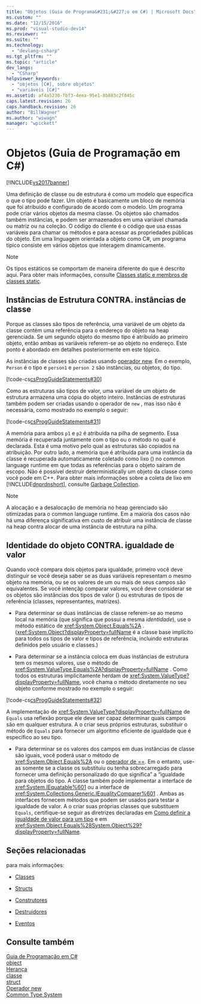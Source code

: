 ```yaml
---
title: "Objetos (Guia de Programa&#231;&#227;o em C#) | Microsoft Docs"
ms.custom: ""
ms.date: "12/15/2016"
ms.prod: "visual-studio-dev14"
ms.reviewer: ""
ms.suite: ""
ms.technology: 
  - "devlang-csharp"
ms.tgt_pltfrm: ""
ms.topic: "article"
dev_langs: 
  - "CSharp"
helpviewer_keywords: 
  - "objetos [C#], sobre objetos"
  - "variáveis [C#]"
ms.assetid: af4a5230-fbf3-4eea-95e1-8b883c2f845c
caps.latest.revision: 26
caps.handback.revision: 26
author: "BillWagner"
ms.author: "wiwagn"
manager: "wpickett"
---
```

# Objetos (Guia de Programa&#231;&#227;o em C#)
[!INCLUDE[vs2017banner](../../../csharp/includes/vs2017banner.md)]

Uma definição de classe ou de estrutura é como um modelo que especifica o que o tipo pode fazer.  Um objeto é basicamente um bloco de memória que foi atribuído e configurado de acordo com o modelo.  Um programa pode criar vários objetos da mesma classe.  Os objetos são chamados também instâncias, e podem ser armazenados em uma variável chamada ou matriz ou na coleção.  O código do cliente é o código que usa essas variáveis para chamar os métodos e para acessar as propriedades públicas do objeto.  Em uma linguagem orientada a objeto como C\#, um programa típico consiste em vários objetos que interagem dinamicamente.  
  
> [!NOTE]
>  Os tipos estáticos se comportam de maneira diferente do que é descrito aqui.  Para obter mais informações, consulte [Classes static e membros de classes static](../../../csharp/programming-guide/classes-and-structs/static-classes-and-static-class-members.md).  
  
## Instâncias de Estrutura CONTRA. instâncias de classe  
 Porque as classes são tipos de referência, uma variável de um objeto da classe contém uma referência para o endereço do objeto na heap gerenciada.  Se um segundo objeto do mesmo tipo é atribuído ao primeiro objeto, então ambas as variáveis referem\-se ao objeto no endereço.  Este ponto é abordado em detalhes posteriormente em este tópico.  
  
 As instâncias de classes são criadas usando [operador new](../../../visual-basic/language-reference/operators/new-operator.md).  Em o exemplo, `Person` é o tipo e `person1` e `person 2` são instâncias, ou objetos, do tipo.  
  
 [!code-cs[csProgGuideStatements#30](../../../csharp/programming-guide/classes-and-structs/codesnippet/CSharp/objects_1.cs)]  
  
 Como as estruturas são tipos de valor, uma variável de um objeto de estrutura armazena uma cópia do objeto inteiro.  Instâncias de estruturas também podem ser criadas usando o operador de `new` , mas isso não é necessária, como mostrado no exemplo o seguir:  
  
 [!code-cs[csProgGuideStatements#31](../../../csharp/programming-guide/classes-and-structs/codesnippet/CSharp/objects_2.cs)]  
  
 A memória para ambos `p1` e `p2` é atribuída na pilha de segmento.  Essa memória é recuperada juntamente com o tipo ou o método no qual é declarada.  Esta é uma motivo pelo qual as estruturas são copiados na atribuição.  Por outro lado, a memória que é atribuída para uma instância da classe é recuperada automaticamente coletado como lixo \(\) no common language runtime em que todas as referências para o objeto saíram de escopo.  Não é possível destruir deterministically um objeto da classe como você pode em C\+\+.  Para obter mais informações sobre a coleta de lixo em [!INCLUDE[dnprdnshort](../../../csharp/getting-started/includes/dnprdnshort_md.md)], consulte [Garbage Collection](../Topic/Garbage%20Collection.md).  
  
> [!NOTE]
>  A alocação e a desalocação de memória no heap gerenciado são otimizadas para o common language runtime.  Em a maioria dos casos não há uma diferença significativa em custo de atribuir uma instância de classe na heap contra alocar de uma instância de estrutura na pilha.  
  
## Identidade do objeto CONTRA. igualdade de valor  
 Quando você compara dois objetos para igualdade, primeiro você deve distinguir se você deseja saber se as duas variáveis representam o mesmo objeto na memória, ou se os valores de um ou mais de seus campos são equivalentes.  Se você intençãp comparar valores, você deve considerar se os objetos são instâncias dos tipos de valor \(\) ou estruturas de tipos de referência \(classes, representantes, matrizes\).  
  
-   Para determinar se duas instâncias de classe referem\-se ao mesmo local na memória \(que significa que possui a mesma *identidade*\), use o método estático de <xref:System.Object.Equals%2A> .  \(<xref:System.Object?displayProperty=fullName> é a classe base implícito para todos os tipos de valor e tipos de referência, incluindo estruturas definidos pelo usuário e classes.\)  
  
-   Para determinar se a instância coloca em duas instâncias de estrutura tem os mesmos valores, use o método de <xref:System.ValueType.Equals%2A?displayProperty=fullName> .  Como todos os estruturas implicitamente herdam de <xref:System.ValueType?displayProperty=fullName>, você chama o método diretamente no seu objeto conforme mostrado no exemplo o seguir:  
  
 [!code-cs[csProgGuideStatements#32](../../../csharp/programming-guide/classes-and-structs/codesnippet/CSharp/objects_3.cs)]  
  
 A implementação de <xref:System.ValueType?displayProperty=fullName> de `Equals` usa reflexão porque ele deve ser capaz determinar quais campos são em qualquer estrutura.  A o criar seus próprios estruturas, substituir o método de `Equals` para fornecer um algoritmo eficiente de igualdade que é específico ao seu tipo.  
  
-   Para determinar se os valores dos campos em duas instâncias de classe são iguais, você poderá usar o método de <xref:System.Object.Equals%2A> ou o [operador de \=\=](../../../csharp/language-reference/operators/equality-comparison-operator.md).  Em o entanto, use\-as somente se a classe os substituiu ou tenha sobrecarregado para fornecer uma definição personalizado do que significa” a “igualdade para objetos do tipo.  A classe também pode implementar a interface de <xref:System.IEquatable%601> ou a interface de <xref:System.Collections.Generic.IEqualityComparer%601> .  Ambas as interfaces fornecem métodos que podem ser usados para testar a igualdade de valor.  A o criar suas próprias classes que substituem `Equals`, certifique\-se seguir as diretrizes declaradas em [Como definir a igualdade de valor para um tipo](../Topic/How%20to:%20Define%20Value%20Equality%20for%20a%20Type%20\(C%23%20Programming%20Guide\).md) e em <xref:System.Object.Equals%28System.Object%29?displayProperty=fullName>.  
  
## Seções relacionadas  
 para mais informações:  
  
-   [Classes](../../../csharp/programming-guide/classes-and-structs/classes.md)  
  
-   [Structs](../../../csharp/programming-guide/classes-and-structs/structs.md)  
  
-   [Construtores](../../../csharp/programming-guide/classes-and-structs/constructors.md)  
  
-   [Destruidores](../../../csharp/programming-guide/classes-and-structs/destructors.md)  
  
-   [Eventos](../../../csharp/programming-guide/events/index.md)  
  
## Consulte também  
 [Guia de Programação em C\#](../../../csharp/programming-guide/index.md)   
 [object](../../../csharp/language-reference/keywords/object.md)   
 [Herança](../../../csharp/programming-guide/classes-and-structs/inheritance.md)   
 [classe](../../../csharp/language-reference/keywords/class.md)   
 [struct](../../../csharp/language-reference/keywords/struct.md)   
 [Operador new](../../../visual-basic/language-reference/operators/new-operator.md)   
 [Common Type System](../../../standard/base-types/common-type-system.md)